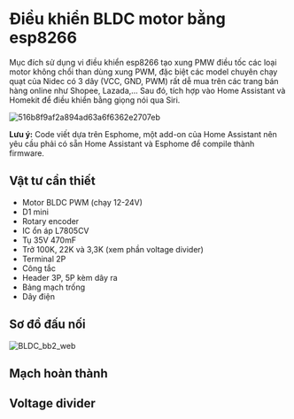 # Điều khiển BLDC motor bằng esp8266

Mục đích sử dụng vi điều khiển esp8266 tạo xung PMW điều tốc các loại motor không chổi than dùng xung PWM, đặc biệt các model chuyên chạy quạt của Nidec có 3 dây (VCC, GND, PWM) rất dễ mua trên các trang bán hàng online như Shopee, Lazada,...
Sau đó, tích hợp vào Home Assistant và Homekit để điều khiển bằng giọng nói qua Siri.

![516b8f9af2a894ad63a6f6362e2707eb](https://user-images.githubusercontent.com/56484469/130795755-a8e43cad-ace3-4660-a304-ab39391690a2.jpg)

**Lưu ý:** Code viết dựa trên Esphome, một add-on của Home Assistant nên yêu cầu phải có sẵn Home Assistant và Esphome để compile thành firmware.

## Vật tư cần thiết
* Motor BLDC PWM (chạy 12-24V)
* D1 mini
* Rotary encoder
* IC ổn áp L7805CV
* Tụ 35V 470mF
* Trở 100K, 22K và 3,3K (xem phần voltage divider)
* Terminal 2P
* Công tắc
* Header 3P, 5P kèm dây ra
* Bảng mạch trống
* Dây điện

## Sơ đồ đấu nối
![BLDC_bb2_web](https://user-images.githubusercontent.com/56484469/130883368-7ead0648-21ab-42b3-a52a-61d2d835921c.png)


## Mạch hoàn thành

## Voltage divider
